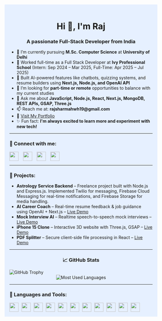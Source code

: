 <div style="max-width: 900px; margin: auto; padding: 1rem; background-color: #e6f0ff;">

<h1 align="center">Hi 👋, I'm Raj</h1>
<h3 align="center">A passionate Full-Stack Developer from India</h3>

<ul>
<li>🌟 I’m currently pursuing <b>M.Sc. Computer Science</b> at <b>University of Delhi</b></li>
<li>💼 Worked full-time as a Full Stack Developer at <b>Ivy Professional School</b> (Intern: Sep 2024 – Mar 2025, Full-Time: Apr 2025 – Jul 2025)</li>
<li>🧠 Built AI-powered features like chatbots, quizzing systems, and resume builders using <b>Next.js, Node.js, and OpenAI API</b></li>
<li>🤝 I’m looking for <b>part-time or remote</b> opportunities to balance with my current studies</li>
<li>🙋 Ask me about <b>JavaScript, Node.js, React, Next.js, MongoDB, REST APIs, GSAP, Three.js</b></li>
<li>📫 Reach me at: <b>rajsharmahwh19@gmail.com</b></li>
<li>📄 <a href="https://www.thefstack.com" target="_blank">Visit My Portfolio</a></li>
<li>✨ Fun fact: <b>I'm always excited to learn more and experiment with new tech!</b></li>
</ul>

<hr/>

<h3 align="left">👥 Connect with me:</h3>
<p style="display:flex; gap:15px; align-items:center;">
  <a href="https://linkedin.com/in/thefstack" target="_blank"><img src="https://raw.githubusercontent.com/rahuldkjain/github-profile-readme-generator/master/src/images/icons/Social/linked-in-alt.svg" height="30" /></a>
  <a href="https://instagram.com/thefstack" target="_blank"><img src="https://raw.githubusercontent.com/rahuldkjain/github-profile-readme-generator/master/src/images/icons/Social/instagram.svg" height="30" /></a>
  <a href="https://github.com/thefstack" target="_blank"><img src="https://cdn.jsdelivr.net/npm/simple-icons@v3/icons/github.svg" height="30" /></a>
  <a href="https://www.thefstack.com" target="_blank"><img src="https://img.icons8.com/ios/50/domain.png" height="30" /></a>
</p>

<hr/>

<h3 align="left">🚀 Projects:</h3>
<ul>
  <li><b>Astrology Service Backend</b> – Freelance project built with Node.js and Express.js. Implemented Twilio for messaging, Firebase Cloud Messaging for real-time notifications, and Firebase Storage for media handling.</li>
  <li><b>AI Career Coach</b> – Real-time resume feedback & job guidance using OpenAI + Next.js – <a href="https://prepai.ivyproschool.com/ai/interview/ai-career-coach" target="_blank">Live Demo</a></li>
  <li><b>Mock Interview AI</b> – Realtime speech-to-speech mock interviews – <a href="https://prepai.ivyproschool.com/ai/interview/" target="_blank">Live Demo</a></li>
  <li><b>iPhone 15 Clone</b> – Interactive 3D website with Three.js, GSAP – <a href="https://iphone15.thefstack.com" target="_blank">Live Demo</a></li>
  <li><b>PDF Splitter</b> – Secure client-side file processing in React – <a href="https://pdf-splitter.thefstack.com/" target="_blank">Live Demo</a></li>
</ul>

<hr/>

<h3 align="center">📈 GitHub Stats</h3>
 <img src="https://github-profile-trophy.vercel.app/?username=thefstack" alt="GitHub Trophy" style="max-width: 100%; height: auto;" />

<div style="display: grid; grid-template-columns: repeat(auto-fit, minmax(280px, 1fr)); gap: 1rem; align-items: start; justify-items: center;">
  <img src="https://github-readme-stats.vercel.app/api/top-langs?username=thefstack&show_icons=true&locale=en&layout=compact" alt="Most Used Languages" style="max-width: 100%; height: auto;" />

</div>



<hr/>

<h3 align="left">🔧 Languages and Tools:</h3>
<div style="display: flex; flex-wrap: wrap; gap: 10px;">
  <img src="https://cdn.jsdelivr.net/gh/devicons/devicon/icons/html5/html5-original.svg" height="30" />
  <img src="https://cdn.jsdelivr.net/gh/devicons/devicon/icons/css3/css3-original.svg" height="30" />
  <img src="https://cdn.jsdelivr.net/gh/devicons/devicon/icons/javascript/javascript-original.svg" height="30" />
  <img src="https://cdn.jsdelivr.net/gh/devicons/devicon/icons/react/react-original.svg" height="30" />
  <img src="https://cdn.jsdelivr.net/gh/devicons/devicon/icons/nextjs/nextjs-original.svg" height="30" />
  <img src="https://cdn.jsdelivr.net/gh/devicons/devicon/icons/nodejs/nodejs-original.svg" height="30" />
  <img src="https://cdn.jsdelivr.net/gh/devicons/devicon/icons/express/express-original.svg" height="30" />
  <img src="https://cdn.jsdelivr.net/gh/devicons/devicon/icons/mongodb/mongodb-original.svg" height="30" />
  <img src="https://cdn.jsdelivr.net/gh/devicons/devicon/icons/mysql/mysql-original.svg" height="30" />
  <img src="https://cdn.jsdelivr.net/gh/devicons/devicon/icons/cplusplus/cplusplus-original.svg" height="30" />
  <img src="https://cdn.jsdelivr.net/gh/devicons/devicon/icons/git/git-original.svg" height="30" />
</div>

</div>
